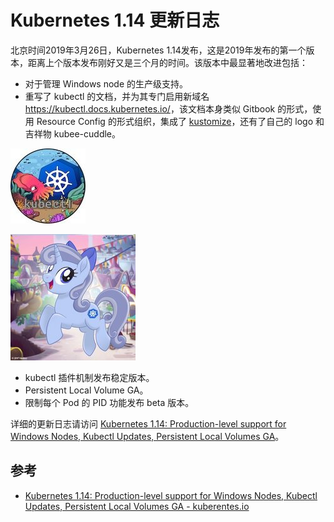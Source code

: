 # Kubernetes 1.14 更新日志

北京时间2019年3月26日，Kubernetes 1.14发布，这是2019年发布的第一个版本，距离上个版本发布刚好又是三个月的时间。该版本中最显著地改进包括：

- 对于管理 Windows node 的生产级支持。
- 重写了 kubectl 的文档，并为其专门启用新域名 <https://kubectl.docs.kubernetes.io/>，该文档本身类似 Gitbook 的形式，使用 Resource Config 的形式组织，集成了 [kustomize](https://github.com/kubernetes-sigs/kustomize)，还有了自己的 logo 和吉祥物 kubee-cuddle。

![大鱿鱼：kubectl log](../images/006tKfTcly1g1gbdpsdbgj303c03cwel.jpg)

![Kubernetes 吉祥物 kubee-cuddle](../images/006tKfTcly1g1gbjvx2ugj305k05mmx9.jpg)

- kubectl 插件机制发布稳定版本。
- Persistent Local Volume GA。
- 限制每个 Pod 的 PID 功能发布 beta 版本。

详细的更新日志请访问 [Kubernetes 1.14: Production-level support for Windows Nodes, Kubectl Updates, Persistent Local Volumes GA](https://kubernetes.io/blog/2019/03/25/kubernetes-1-14-release-announcement/)。

## 参考

- [Kubernetes 1.14: Production-level support for Windows Nodes, Kubectl Updates, Persistent Local Volumes GA - kuberentes.io](https://kubernetes.io/blog/2019/03/25/kubernetes-1-14-release-announcement/)
